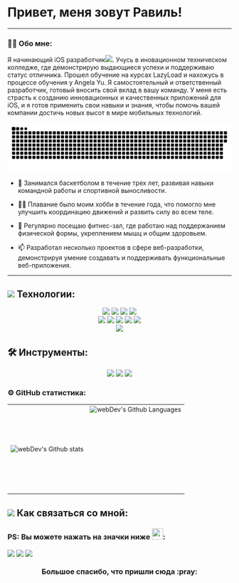 
# Привет, меня зовут Равиль!

---

### :man_technologist: Обо мне:

Я начинающий iOS разработчик<img src="https://media.giphy.com/media/WUlplcMpOCEmTGBtBW/giphy.gif" width="30px">. Учусь в иновационном техническом колледже, где демонстрирую выдающиеся успехи и поддерживаю статус отличника. Прошел обучение на курсах LazyLoad и нахожусь в процессе обучения у Angela Yu. Я самостоятельный и ответственный разработчик, готовый вносить свой вклад в вашу команду. У меня есть страсть к созданию инновационных и качественных приложений для iOS, и я готов применить свои навыки и знания, чтобы помочь вашей компании достичь новых высот в мире мобильных технологий.
<p align="center">
 <img width="600" src="github-snake.svg" alt="snake"/>
</p>

- 🏀 Занимался баскетболом в течение трех лет, развивая навыки командной работы и спортивной выносливости.

- 🏊‍♂ Плавание было моим хобби в течение года, что помогло мне улучшить координацию движений и развить силу во всем теле.

- 💪 Регулярно посещаю фитнес-зал, где работаю над поддержанием физической формы, укреплением мышц и общим здоровьем.

- :mailbox: Разработал несколько проектов в сфере веб-разработки, демонстрируя умение создавать и поддерживать функциональные веб-приложения.

---

## <img src="https://media.giphy.com/media/j2pOGeGYKe2xCCKwfi/giphy.gif" width="40"> Технологии:

<p align="center">
   <img style="pointer-events: none;" src="https://img.shields.io/badge/swift-%23ED8B00.svg?style=for-the-badge&logo=swift&logoColor=white">
   <img style="pointer-events: none;" src="https://img.shields.io/badge/UIKit-0078D6?style=for-the-badge&logoColor=white">
   <img style="pointer-events: none;" src="https://img.shields.io/badge/MVC-c600c7?style=for-the-badge&logoColor=white">
   <img style="pointer-events: none;" src="https://img.shields.io/badge/CoreData-039BE5?style=for-the-badge&logo=CoreData&logoColor=FFCC2F">
   </br>
   <img style="pointer-events: none;" src="https://img.shields.io/badge/AutoLayout-0078D6?style=for-the-badge&logoColor=white">
   <img style="pointer-events: none;" src="https://img.shields.io/badge/SnapKit-0169d0?style=for-the-badge&logoColor=white">
   <img style="pointer-events: none;" src="https://img.shields.io/badge/Programmatic Interface-c600c7?style=for-the-badge&logoColor=white">
    <img style="pointer-events: none;" src="https://img.shields.io/badge/Git-039BE5?style=for-the-badge&logoColor=white">
     <img style="pointer-events: none;" src="https://img.shields.io/badge/GitFlow-fe9c1b?style=for-the-badge&logoColor=white">
  </br>
   <img style="pointer-events: none;" src="https://img.shields.io/badge/Networking-00dae6?style=for-the-badge&logoColor=white">
   </br>
</p> 

<!-- ===========================================       Tools       ========================================================= -->

## 🛠 Инструменты:
<p align="center">
   <img src="https://img.shields.io/badge/GitHub-100000?style=for-the-badge&logo=github&logoColor=white">
   <img src="https://img.shields.io/badge/XCode%20-3CDA89?style=for-the-badge&logo=android-studio&logoColor=white">
   <img src="https://img.shields.io/badge/git-F05032?style=for-the-badge&logo=git&logoColor=white">
   </br>
</p> 

### ⚙️ GitHub статистика:

<table>
  <tr>
    <td>
      <img align="left" src="http://github-readme-streak-stats.herokuapp.com?user=asimovravil&theme=dark&background=000000" alt="webDev's Github stats" />
    </td>
    <td>
      <img height="195px" align="right" alt="webDev's Github Languages" src="https://github-readme-stats-sigma-five.vercel.app/api/top-langs/?username=asimovravil&layout=compact&theme=vision-friendly-dark" />
    </td>
  </tr>
</table>

## <img src="https://media.giphy.com/media/LnQjpWaON8nhr21vNW/giphy.gif" width="40"> Как связаться со мной:
### PS: Вы можете нажать на значки ниже <img src="https://raw.githubusercontent.com/Tarikul-Islam-Anik/Animated-Fluent-Emojis/master/Emojis/Hand%20gestures/Backhand%20Index%20Pointing%20Down.png" width="25" height="25" />:
<p align="left">
   <a href="https://t.me/asimovravil" target="blank"><img align="center" src="https://img.shields.io/badge/Telegram-2CA5E0?style=for-the-badge&logo=telegram&logoColor=white" /></a>
   <a href="https://www.instagram.com/asimovravil" target="blank"><img align="center" src="https://img.shields.io/badge/Instagram-833AB4?style=for-the-badge&logo=instagram&logoColor=white" /></a>
   <a href="https://www.vk.com/asimovravil" target="blank"><img align="center" src="https://img.shields.io/badge/Vkontakte-405DE6?style=for-the-badge&logo=vk&logoColor=white" /></a>
</p>
<h3 align="center">Большое спасибо, что пришли сюда :pray:</h3>
